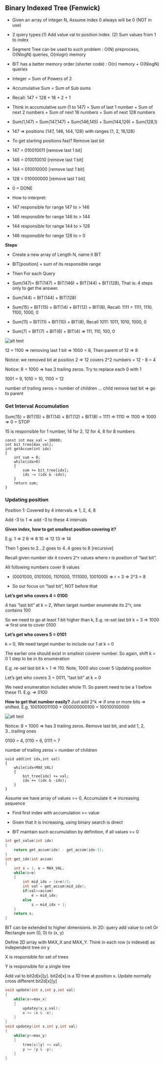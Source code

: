 ##  Binary Indexed Tree (Fenwick)

- Given an array of integer N, Assume index 0 always will be 0 (NOT in use)
- 2 query types:(1) Add value val to position index. (2) Sum values from 1 to index
- Segment Tree can be used to such problem : O(N) preprocess, O(NlogN) queries, O(nlogn) memory
- BIT has a better memory order (shorter code) :  O(n) memory + O(NlogN) queries

- Integer = Sum of Powers of 2
- Accumulative Sum = Sum of Sub sums
- Recall: 147 = 128 + 16 + 2 + 1
- Think in accumulative sum (1 to 147) = Sum of last 1 number + Sum of next 2 numbers + Sum of next 16 numbers + Sum of next 128 numbers
- Sum(1,147) = Sum(147,147) + Sum(146,145) + Sum(144,129) + Sum(128,1)
- 147 ⇒ positions {147, 146, 144, 128} with ranges {1, 2, 16,128}

- To get starting positions fast? Remove last bit

- 147 = 010010011 [remove last 1 bit]
- 146 = 010010010 [remove last 1 bit]
- 144 = 010010000 [remove last 1 bit]
- 128 = 010000000 [remove last 1 bit]
- 0 = DONE
- How to interpret:
- 147 responsible for range 147 to > 146
- 146 responsible for range 146 to > 144
- 144 responsible for range 144 to > 128
- 146 responsible for range 128 to > 0

**Steps**

- Create a new array of Length N, name it BIT

- BIT[position] = sum of its responsible range

- Then For each Query

- Sum(147)= BIT(147) + BIT(146) + BIT(144) + BIT(128), That is: 4 steps only to get the answer.

- Sum(144) = BIT(144) + BIT(128)

- Sum(15) = BIT(15) + BIT(14) + BIT(12) + BIT(8), Recall: 1111 = 1111, 1110, 1100, 1000, 0

- Sum(11) = BIT(11) + BIT(10) + BIT(8), Recall 1011: 1011, 1010, 1000, 0

- Sum(7) = BIT(7) + BIT(6) + BIT(4) ⇒ 111, 110, 100, 0

![alt text](https://github.com/Khaled-Mahmmoud/MyCompetitiveProgramming/blob/master/img/Tree/fenwick.png)

12 = 1100 ⇒ removing last 1 bit ⇒ 1000 = 8, Then parent of 12 ⇒ 8

Notice: we removed bit at position 2 ⇒ 12 covers 2^2 numbers = 12 - 8 = 4

Notice: 8 = 1000 => has 3 trailing zeros. Try to replace each 0 with 1

1001 = 9, 1010 = 10, 1100 = 12

number of trailing zeros = number of children … child remove last bit => go to parent

### Get Interval Accumulation

Sum(15) = BIT(15) + BIT(14) + BIT(12) + BIT(8) = 1111 ⇒ 1110 ⇒ 1100 ⇒ 1000 ⇒ 0 = STOP

15 is responsible for 1 number, 14 for 2, 12 for 4, 8 for 8 numbers

```
const int max_val = 30000;
int bit_tree[max_val];
int getAccum(int idx)
{
    int sum = 0;
    while(idx>0)
    {
        sum += bit_tree[idx];
        idx -= (idx & -idx);
    }
    return sum;
}
```
### Updating position

Position 1: Covered by 4 intervals ⇒ 1, 2, 4, 8

Add -3 to 1 ⇒ add -3 to these 4 intervals

**Given index, how to get smallest position covering it?**

E.g. 1 ⇒ 2 6 ⇒ 8 10 ⇒ 12 13 ⇒ 14

Then 1 goes to 2...2 goes to 4..4 goes to 8 [recursive]

Recall given number idx it covers 2^r values where r is position of “last bit”.
 
All following numbers cover 8 values

- (0001000, 0101000, 1101000, 1111000, 1001000) ⇒ r = 3 ⇒ 2^3 = 8

- So our focus on “last bit”, NOT before that

**Let’s get who covers 4 = 0100**

4 has “last bit” at k = 2, When target number enumerate its 2^r, one contains 100

So we need to go at least 1 bit higher than k, E.g. re-set last bit k = 3 ⇒ 1000 ⇒ first one to cover 0100

**Let’s get who covers 5 = 0101**

k = 0, We need target number to include our 1 at k = 0

The earlier one should exist in smallest coverer number. So again, shift k = 0 1 step to be in its enumeration

E.g. re-set last bit k = 1 ⇒ 110. Note, 1000 also cover 5 Updating position

Let’s get who covers 3 = 0011, “last bit” at k = 0

We need enumeration includes whole 11. So parent need to be a 1 before these 11. E.g. ⇒ 0100

**How to get that number easily?** Just add 2^k ⇒ if one or more bits ⇒ shifted. E.g. 100100011100 + 000000000100 = 100100100000

![alt text](https://github.com/Khaled-Mahmmoud/MyCompetitiveProgramming/blob/master/img/Tree/fenwick_1.png)

Notice: 8 = 1000 => has 3 trailing zeros. Remove last bit, and add 1, 2, 3...trailing ones

0100 = 4, 0110 = 6, 0111 = 7

number of trailing zeros = number of children

```
void add(int idx,int val)
{
    while(idx<MAX_VAL)
    {
        bit_tree[idx] += val;
        idx += (idx & -idx);
    }
}
```

Assume we have array of values >= 0, Accumulate it ⇒ increasing sequence

- Find first index with accumulation >= value

- Given that it is increasing, using binary search is direct

- BIT maintain such accumulation by definition, if all values >= 0
```cpp
int get_value(int idx)
{
    return get_accum(idx) - get_accum(idx-1);
}
int get_idx(int accum)
{
    int s = 1, e = MAX_VAL;
    while(s<e)
    {
        int mid_idx = (s+e)/2;
        int val = get_accum(mid_idx);
        if(val>=accum)
            e = mid_idx;
        else
            s = mid_idx + 1;
    }
    return s;
}
```

BIT can be extended to higher dimensions. In 2D: query add value to cell Or Rectangle sum (0, 0) to (x, y)

Define 2D array with MAX_X and MAX_Y. Think in each row (x indexed) as independent tree on y

X is responsible for set of trees

Y is responsible for a single tree

Add val to bit2d[x][y]. bit2d[x] is a 1D tree at position x. Update normally cross different bit2d[x][y]

```cpp
void update(int x,int y,int val)
{
    while(x<=max_x)
    {
        updatey(x,y,val);
        x += (x & -x);
    }
}
void updatey(int x,int y,int val)
{
    while(y<=max_y)
    {
        tree[x][y] += val;
        y += (y & -y);
    }
}
```
